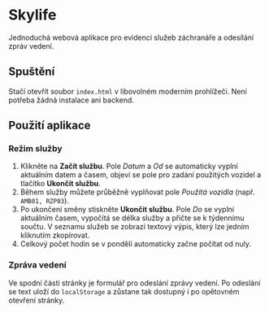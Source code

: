 # Skylife

Jednoduchá webová aplikace pro evidenci služeb záchranáře a odesílání zpráv vedení.

## Spuštění

Stačí otevřít soubor `index.html` v libovolném moderním prohlížeči. Není potřeba žádná instalace ani backend.

## Použití aplikace

### Režim služby
1. Klikněte na **Začít službu**. Pole *Datum* a *Od* se automaticky vyplní aktuálním datem a časem, objeví se pole pro zadání použitých vozidel a tlačítko **Ukončit službu**.
2. Během služby můžete průběžně vyplňovat pole *Použitá vozidla* (např. `AMB01, RZP03`).
3. Po ukončení směny stiskněte **Ukončit službu**. Pole *Do* se vyplní aktuálním časem, vypočítá se délka služby a přičte se k týdennímu součtu. V seznamu služeb se zobrazí textový výpis, který lze jedním kliknutím zkopírovat.
4. Celkový počet hodin se v pondělí automaticky začne počítat od nuly.

### Zpráva vedení
Ve spodní části stránky je formulář pro odeslání zprávy vedení. Po odeslání se text uloží do `localStorage` a zůstane tak dostupný i po opětovném otevření stránky.

